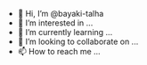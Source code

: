 - 👋 Hi, I’m @bayaki-talha
- 👀 I’m interested in ...
- 🌱 I’m currently learning ...
- 💞️ I’m looking to collaborate on ...
- 📫 How to reach me ...

<!---
bayaki-talha/bayaki-talha is a ✨ special ✨ repository because its `README.md` (this file) appears on your GitHub profile.
You can click the Preview link to take a look at your changes.
--->
